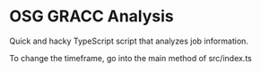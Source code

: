 # OSG GRACC Analysis

Quick and hacky TypeScript script that analyzes job information.

To change the timeframe, go into the main method of src/index.ts
